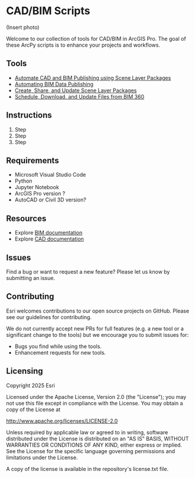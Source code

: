 # CAD/BIM Scripts
(Insert photo)

Welcome to our collection of tools for CAD/BIM in ArcGIS Pro. The goal of these ArcPy scripts is to enhance your projects and workflows. 

## Tools
- [Automate CAD and BIM Publishing using Scene Layer Packages](Tools/Automate%20CAD%20and%20BIM%20Publishing%20using%20Scene%20Layer%20Packages)
- [Automating BIM Data Publishing](Tools/Automate%20BIM%20Data%20Publishing) 
- [Create, Share, and Update Scene Layer Packages](Tools/Create,%20Share,%20and%20Update%20Scene%20Layer%20Packages) 
- [Schedule, Download, and Update Files from BIM 360](Tools/Schedule,%20Download,%20and%20Update%20Files%20from%20BIM%20360) 

## Instructions
1. Step
2. Step
3. Step

## Requirements
- Microsoft Visual Studio Code
- Python
- Jupyter Notebook
- ArcGIS Pro version ?
- AutoCAD or Civil 3D version?

## Resources
- Explore [BIM documentation](https://pro.arcgis.com/en/pro-app/latest/help/data/revit/what-is-bim-data-.htm)
- Explore [CAD documentation](https://pro.arcgis.com/en/pro-app/latest/help/data/cad/what-is-cad-data.htm)


## Issues
Find a bug or want to request a new feature? Please let us know by submitting an issue.

## Contributing
Esri welcomes contributions to our open source projects on GitHub. Please see our guidelines for contributing.

We do not currently accept new PRs for full features (e.g. a new tool or a significant change to the tools) but we encourage you to submit issues for:

- Bugs you find while using the tools.
- Enhancement requests for new tools.

## Licensing 
Copyright 2025 Esri

Licensed under the Apache License, Version 2.0 (the "License"); you may not use this file except in compliance with the License. You may obtain a copy of the License at

http://www.apache.org/licenses/LICENSE-2.0

Unless required by applicable law or agreed to in writing, software distributed under the License is distributed on an "AS IS" BASIS, WITHOUT WARRANTIES OR CONDITIONS OF ANY KIND, either express or implied. See the License for the specific language governing permissions and limitations under the License.

A copy of the license is available in the repository's license.txt file.
